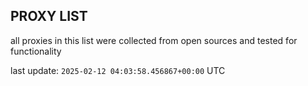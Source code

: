## PROXY LIST

all proxies in this list were collected from open sources and tested for functionality

last update: `2025-02-12 04:03:58.456867+00:00` UTC